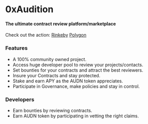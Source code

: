 # 0xAudition
#### The ultimate contract review platform/marketplace

Check out the action: [Rinkeby](https://0xaudition.github.io/rinkeby/#/) [Polygon](https://0xaudition.github.io/polygon/#/)

### Features
- A 100% community owned project.
- Access huge developer pool to review your projects/contacts.
- Set bounties for your contracts and attract the best reviewers.
- Insure your Contracts and stay protected.
- Stake and earn APY as the AUDN token appreciates.
- Participate in Governance, make policies and stay in control.

### Developers
- Earn bounties by reviewing contracts.
- Earn AUDN token by participating in vetting the right claims.
